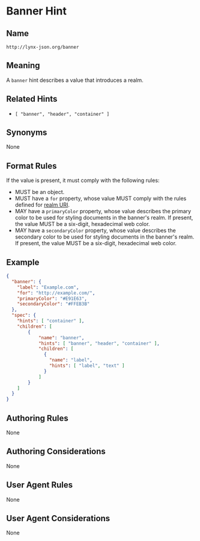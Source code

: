 # Banner Hint

## Name

`http://lynx-json.org/banner`

## Meaning

A `banner` hint describes a value that introduces a realm.

## Related Hints

- `[ "banner", "header", "container" ]`

## Synonyms

None

## Format Rules

If the value is present, it must comply with the following rules:

- MUST be an object.
- MUST have a `for` property, whose value MUST comply with the rules defined
  for [realm URI](../../../realm/).
- MAY have a `primaryColor` property, whose value describes the primary color
  to be used for styling documents in the banner's realm. If present, the value
  MUST be a six-digit, hexadecimal web color.
- MAY have a `secondaryColor` property, whose value describes the secondary
  color to be used for styling documents in the banner's realm. If present, the
  value MUST be a six-digit, hexadecimal web color.

## Example

```json
{
  "banner": {
    "label": "Example.com",
    "for": "http://example.com/",
    "primaryColor": "#E91E63",
    "secondaryColor": "#FFEB3B"
  },
  "spec": {
    "hints": [ "container" ],
    "children": [
        {
            "name": "banner",
            "hints": [ "banner", "header", "container" ],
            "children": [
              {
                "name": "label",
                "hints": [ "label", "text" ]
              }
            ]
        }
    ]
  }
}

```

## Authoring Rules

None

## Authoring Considerations

None

## User Agent Rules

None

## User Agent Considerations

None
